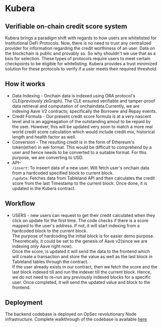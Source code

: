 # Kubera
## Verifiable on-chain credit score system
Kubera brings a paradigm shift with regards to how users are whitelisted for Institutional DeFi Protocols. Now, there is no need to trust any centralized provider for information regarding the credit worthiness of an user. Data on the blockchain is public and provably so. So why shouldn't we use that as a bsis for selection. These types of protocols require users to meet certain checkpoints to be eligible for whitelisting. Kubera provides a trust minimized solution for these protocols to verify if a user meets their required threshold.

## How it works

* Data Indexing - Onchain data is indexed using ORA protocol's CLE(previously zkGraph). The CLE ensured verifiable and tamper-proof data retrieval and computation of onchaindata.Currently, we are indexing Aave V2 contracts; specifically the Borroww and Repay events.
* Credit Formula - Our present credit score formula is at a very nascent level and is an aggreagation of the outstanding amout to be repaid by the user. However, this will be updated very soon to match a more real world credit score calculation which would include credit mix, historical length and health factor as well.
* Conversion - The resulting credit is in the form of Ethereum's token(ether) in wei format. This would be difficult to comprehend by a user and hence needs to be converted to a suitable format. For this purpose, we are converting to USD. <br />
* API- <br />
  `/insert`: To inseert data of a new user. Will fetch user's onchain data from a hardcoded specified block to current block. <br />
  `/update`: Fetches data from Tableland API and then calculates the credit score from the last Timestamp to the current block. Once done, it is updated in the Kubera contract.

## Workflow

* USERS - new users can request to get their credit calculated when they click on update for the first time. The code checks if there is a score mapped to the user's address. If not, it will start indexing from a hardcoded block to the current block.<br />
The purpose of hardcoding the initial block is for easier demo purpose. Theoretically, it could be set to the genesis of Aave v2(since we are indexing only Aave right now). <br />
Once the score, is updated it will send the data to the frontend which will create a transaction and store the value as well as the last block  in Tableland tables through the contract. <br />
If the user already exists in our contract, then we fetch the score and the last block indexed till and run the indexer till the current block. Hence, we do not need to re-run any previously indexed blocks for a specific user. Once completed, it will send the updated value and block to the frontend.

## Deployment

The backend codebase is deployed on OpSec revolutionary Node infrastructure.
Complete walkthrough of the codebase is available [here](https://happys1ngh.hashnode.dev/leveraging-opsecs-vps-to-deploy-a-node-server-up-and-running)
